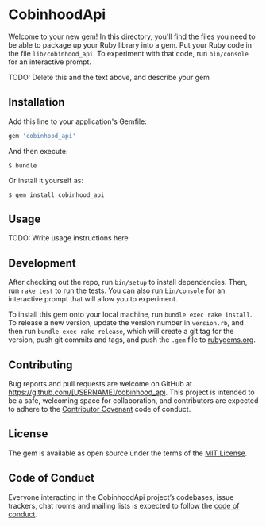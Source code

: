 # CobinhoodApi

Welcome to your new gem! In this directory, you'll find the files you need to be able to package up your Ruby library into a gem. Put your Ruby code in the file `lib/cobinhood_api`. To experiment with that code, run `bin/console` for an interactive prompt.

TODO: Delete this and the text above, and describe your gem

## Installation

Add this line to your application's Gemfile:

```ruby
gem 'cobinhood_api'
```

And then execute:

    $ bundle

Or install it yourself as:

    $ gem install cobinhood_api

## Usage

TODO: Write usage instructions here

## Development

After checking out the repo, run `bin/setup` to install dependencies. Then, run `rake test` to run the tests. You can also run `bin/console` for an interactive prompt that will allow you to experiment.

To install this gem onto your local machine, run `bundle exec rake install`. To release a new version, update the version number in `version.rb`, and then run `bundle exec rake release`, which will create a git tag for the version, push git commits and tags, and push the `.gem` file to [rubygems.org](https://rubygems.org).

## Contributing

Bug reports and pull requests are welcome on GitHub at https://github.com/[USERNAME]/cobinhood_api. This project is intended to be a safe, welcoming space for collaboration, and contributors are expected to adhere to the [Contributor Covenant](http://contributor-covenant.org) code of conduct.

## License

The gem is available as open source under the terms of the [MIT License](https://opensource.org/licenses/MIT).

## Code of Conduct

Everyone interacting in the CobinhoodApi project’s codebases, issue trackers, chat rooms and mailing lists is expected to follow the [code of conduct](https://github.com/[USERNAME]/cobinhood_api/blob/master/CODE_OF_CONDUCT.md).
